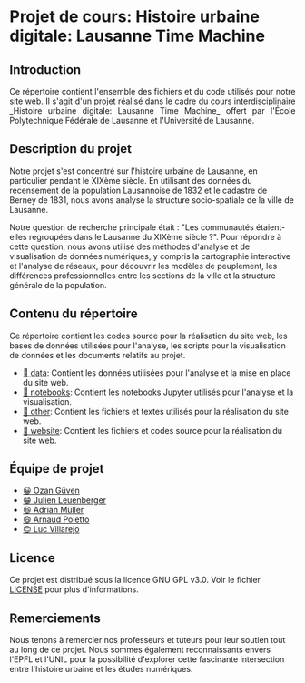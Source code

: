 # Projet de cours: Histoire urbaine digitale: Lausanne Time Machine

## Introduction
<div style="text-align: justify">
Ce répertoire contient l'ensemble des fichiers et du code utilisés pour notre site web. Il s'agit d'un projet réalisé dans le cadre du cours interdisciplinaire _Histoire urbaine digitale: Lausanne Time Machine_ offert par l'École Polytechnique Fédérale de Lausanne et l'Université de Lausanne.
</div>

## Description du projet

Notre projet s'est concentré sur l'histoire urbaine de Lausanne, en particulier pendant le XIXème siècle. En utilisant des données du recensement de la population Lausannoise de 1832 et le cadastre de Berney de 1831, nous avons analysé la structure socio-spatiale de la ville de Lausanne.

Notre question de recherche principale était : "Les communautés étaient-elles regroupées dans le Lausanne du XIXème siècle ?". Pour répondre à cette question, nous avons utilisé des méthodes d'analyse et de visualisation de données numériques, y compris la cartographie interactive et l'analyse de réseaux, pour découvrir les modèles de peuplement, les différences professionnelles entre les sections de la ville et la structure générale de la population.

## Contenu du répertoire

Ce répertoire contient les codes source pour la réalisation du site web, les bases de données utilisées pour l'analyse, les scripts pour la visualisation de données et les documents relatifs au projet.

- [📁 data](/data): Contient les données utilisées pour l'analyse et la mise en place du site web.
- [📁 notebooks](/notebooks): Contient les notebooks Jupyter utilisés pour l'analyse et la visualisation.
- [📁 other](/other): Contient les fichiers et textes utilisés pour la réalisation du site web.
- [📁 website](/website): Contient les fichiers et codes source pour la réalisation du site web.

## Équipe de projet

- [😀 Ozan Güven](https://github.com/ozan-guven)
- [😁 Julien Leuenberger](https://github.com/SoleilVermeil)
- [😆 Adrian Müller](https://github.com/admuel)
- [😄 Arnaud Poletto](https://github.com/ArnaudPoletto)
- [😊 Luc Villarejo](https://github.com/Lucky1805)

## Licence

Ce projet est distribué sous la licence GNU GPL v3.0. Voir le fichier [LICENSE](/LICENSE) pour plus d'informations. 

## Remerciements

Nous tenons à remercier nos professeurs et tuteurs pour leur soutien tout au long de ce projet. Nous sommes également reconnaissants envers l'EPFL et l'UNIL pour la possibilité d'explorer cette fascinante intersection entre l'histoire urbaine et les études numériques.
</div>